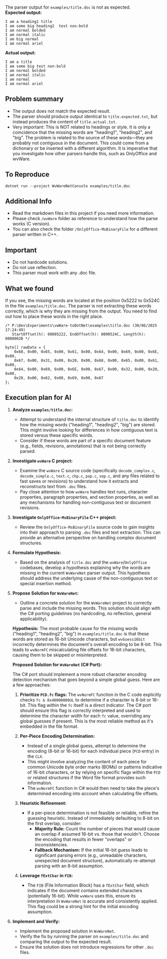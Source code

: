The parser output for `examples/title.doc` is not as expected.  
**Expected output:**  
```
I am a heading1 title
I am some big heading2  test non-bold
I am normal bolded
I am normal italic
I am big normal
I am normal ariel
```

**Actual output:**  
```
I am a title
I am some big test non-bold
I am normal bolded
I am normal italic
I am normal
I am normal ariel
```

## Problem summary

- The output does not match the expected result.
- The parser should produce output identical to `title.expected.txt`, but instead produces the content of `title.actual.txt`.
- Very important: This is NOT related to headings or style. It is only a coincidence that the missing words are "heading1", "heading2", and "big". The problem is related to the source of these words—they are probably not contiguous in the document. This could come from a dictionary or be inserted with a different algorithm. It is imperative that you investigate how other parsers handle this, such as OnlyOffice and wvWare.

## To Reproduce

```
dotnet run --project WvWareNetConsole examples/title.doc
```

## Additional Info

- Read the markdown files in this project if you need more information.
- Please check `/wvWare` folder as reference to understand how the parse works (C version).
- You can also check the folder `/OnlyOffice-MsBinaryFile` for a different parser written in C++.

## Important
- Do not hardcode solutions.
- Do not use reflection.
- This parser must work with any .doc file.

## What we found 

If you see, the missing words are located at the position 0x5222 to 0x524C in the file `examples/title.doc`. The parser is not extracting these words correctly, which is why they are missing from the output.
You need to find out how to place these words in the right place.


```
/* P:\Dev\Experiments\vwWare-toDotNet\examples\title.doc (30/06/2025 17:24:49)
   StartOffset(h): 00005222, EndOffset(h): 0000524C, Length(h): 0000002B */

byte[] rawData = {
	0x68, 0x00, 0x65, 0x00, 0x61, 0x00, 0x64, 0x00, 0x69, 0x00, 0x6E, 0x00,
	0x67, 0x00, 0x31, 0x00, 0x20, 0x00, 0x68, 0x00, 0x65, 0x00, 0x61, 0x00,
	0x64, 0x00, 0x69, 0x00, 0x6E, 0x00, 0x67, 0x00, 0x32, 0x00, 0x20, 0x00,
	0x20, 0x00, 0x62, 0x00, 0x69, 0x00, 0x67
};

```


## Execution plan for AI

1.  **Analyze `examples/title.doc`:**
    *   Attempt to understand the internal structure of `title.doc` to identify how the missing words ("heading1", "heading2", "big") are stored. This might involve looking for differences in how contiguous text is stored versus these specific words.
    *   Consider if these words are part of a specific document feature (e.g., fields, revisions, annotations) that is not being correctly parsed.

2.  **Investigate `wvWare` C project:**
    *   Examine the `wvWare` C source code (specifically `decode_complex.c`, `decode_simple.c`, `text.c`, `chp.c`, `pap.c`, `sep.c`, and any files related to fast saves or revisions) to understand how it extracts and reconstructs text from `.doc` files.
    *   Pay close attention to how `wvWare` handles text runs, character properties, paragraph properties, and section properties, as well as any mechanisms for handling non-contiguous text or document revisions.

3.  **Investigate `OnlyOffice-MsBinaryFile` C++ project:**
    *   Review the `OnlyOffice-MsBinaryFile` source code to gain insights into their approach to parsing `.doc` files and text extraction. This can provide an alternative perspective on handling complex document structures.

4.  **Formulate Hypothesis:**
    *   Based on the analysis of `title.doc` and the `wvWare`/`OnlyOffice` codebases, develop a hypothesis explaining why the words are missing in the current `WvWareNet` parser output. This hypothesis should address the underlying cause of the non-contiguous text or special insertion method.

5.  **Propose Solution for `WvWareNet`:**
    *   Outline a concrete solution for the `WvWareNet` project to correctly parse and include the missing words. This solution should align with the C# porting guidelines (no hardcoding, no reflection, general applicability).

    **Hypothesis:** The most probable cause for the missing words ("heading1", "heading2", "big") in `examples/title.doc` is that these words are stored as 16-bit Unicode characters, but `wvGuess16bit` incorrectly determines the document's overall encoding to be 8-bit. This leads to `wvNormFC` miscalculating file offsets for 16-bit characters, causing them to be skipped or misinterpreted.

    **Proposed Solution for `WvWareNet` (C# Port):**

    The C# port should implement a more robust character encoding detection mechanism that goes beyond a simple global guess. Here are a few approaches:

    1.  **Prioritize `PCD.fc` flags:** The `wvNormFC` function in the C code explicitly checks `fc & 0x40000000UL` to determine if a character is 8-bit or 16-bit. This flag within the `fc` itself is a direct indicator. The C# port should ensure this flag is correctly interpreted and used to determine the character width for each `fc` value, overriding any global guesses if present. This is the most reliable method as it's embedded in the file format.

    2.  **Per-Piece Encoding Determination:**
        *   Instead of a single global guess, attempt to determine the encoding (8-bit or 16-bit) for each individual piece (`PCD` entry) in the `CLX`.
        *   This might involve analyzing the content of each piece for common Unicode byte order marks (BOMs) or patterns indicative of 16-bit characters, or by relying on specific flags within the `PCD` or related structures if the Word file format provides such information.
        *   The `wvNormFC` function in C# would then need to take the piece's determined encoding into account when calculating file offsets.

    3.  **Heuristic Refinement:**
        *   If a per-piece determination is not feasible or reliable, refine the guessing heuristic. Instead of immediately defaulting to 8-bit on the first overlap, consider:
            *   **Majority Rule:** Count the number of pieces that would cause an overlap if assumed 16-bit vs. those that wouldn't. Choose the encoding that results in fewer "overlaps" or inconsistencies.
            *   **Fallback Mechanism:** If the initial 16-bit guess leads to significant parsing errors (e.g., unreadable characters, unexpected document structure), automatically re-attempt parsing with an 8-bit assumption.

    4.  **Leverage `fExtChar` in `FIB`:**
        *   The `FIB` (File Information Block) has a `fExtChar` field, which indicates if the document contains extended characters (potentially 16-bit). While `wvWare` uses this, ensure its interpretation in `WvWareNet` is accurate and consistently applied. This flag could be a strong hint for the initial encoding assumption.

6.  **Implement and Verify:**
    *   Implement the proposed solution in `WvWareNet`.
    *   Verify the fix by running the parser on `examples/title.doc` and comparing the output to the expected result.
    *   Ensure the solution does not introduce regressions for other `.doc` files.

